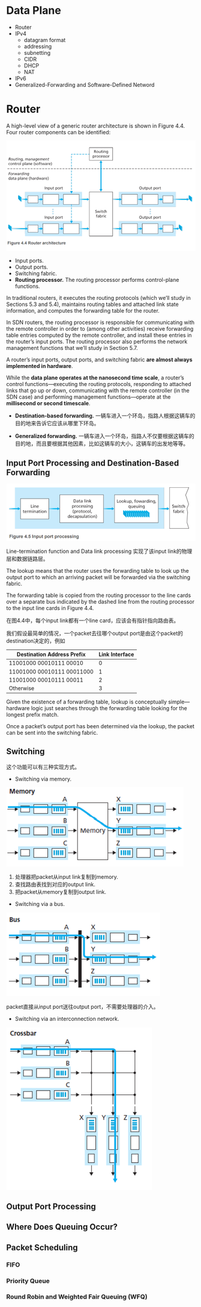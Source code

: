 # Data Plane

- Router
- IPv4
    - datagram format
    - addressing
    - subnetting
    - CIDR
    - DHCP
    - NAT
- IPv6
- Generalized-Forwarding and Software-Defined Netword

# Router

A high-level view of a generic router architecture is shown in Figure 4.4. Four router components can be
identified:

![alt text](./images/router-architecture.png)

- Input ports.
- Output ports.
- Switching fabric.
- **Routing processor.** The routing processor performs control-plane functions. 

In traditional routers, it executes the routing protocols (which we’ll study in Sections 5.3 and 5.4), maintains routing tables and attached link state information, and computes the forwarding table for the router. 

In SDN routers, the routing processor is responsible for communicating with the remote controller in order to (among other activities) receive forwarding table entries computed by the remote controller, and install these entries in the router’s input ports. The routing processor also performs the network management functions that we’ll study in Section 5.7.

A router’s input ports, output ports, and switching fabric **are almost always implemented in hardware**.

While the **data plane operates at the nanosecond time scale**, a router’s control functions—executing the routing protocols, responding to attached links that go up or down, communicating with the remote controller (in the SDN case) and performing management functions—operate at the **millisecond or second timescale**. 

- **Destination-based forwarding.**
一辆车进入一个环岛，指路人根据这辆车的目的地来告诉它应该从哪里下环岛。

- **Generalized forwarding.**
一辆车进入一个环岛，指路人不仅要根据这辆车的目的地，而且要根据其他因素，比如这辆车的大小，这辆车的出发地等等。

## Input Port Processing and Destination-Based Forwarding

![alt text](./images/input-port-processing.png)

Line-termination function and Data link processing 实现了该input link的物理层和数据链路层。

The lookup means that the router uses the forwarding table to look up the output port to which an arriving packet will be forwarded via the switching fabric.

The forwarding table is copied from the routing processor to the line cards over a separate bus indicated by the dashed line from  the routing processor to the input line cards in Figure 4.4. 

在图4.4中，每个input link都有一个line card，应该会有指针指向路由表。

我们假设最简单的情况，一个packet去往哪个output port是由这个packet的destination决定的，例如

| Destination Address Prefix | Link Interface |  
|----------------------------|----------------|
| 11001000 00010111 00010    |        0       |
| 11001000 00010111 00011000 |        1       |
| 11001000 00010111 00011    |        2       |
| Otherwise                  |        3       |

Given the existence of a forwarding table, lookup is conceptually simple—hardware logic just searches through the forwarding table looking for the longest prefix match. 

Once a packet’s output port has been determined via the lookup, the packet can be sent into the
switching fabric.

## Switching
这个功能可以有三种实现方式。

- Switching via memory.


![alt text](./images/switching-via-memory.png)

1. 处理器把packet从input link复制到memory.
2. 查找路由表找到对应的output link.
3. 把packet从memory复制到output link.


- Switching via a bus.

![alt text](./images/switching-via-bus.png)

packet直接从input port送往output port，不需要处理器的介入。

- Switching via an interconnection network.

![alt text](./images/switching-via-cross-bar.png)

## Output Port Processing

## Where Does Queuing Occur?

## Packet Scheduling

### FIFO

### Priority Queue

### Round Robin and Weighted Fair Queuing (WFQ)
